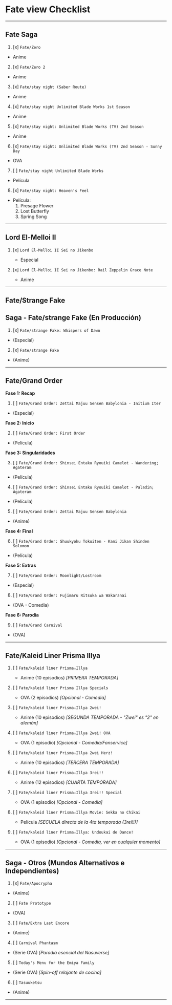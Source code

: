 # Fate view Checklist

---

## Fate Saga
1. [x] `Fate/Zero `
  - Anime
  
2. [x] `Fate/Zero 2`
  - Anime

3. [x] `Fate/stay night (Saber Route)`
  - Anime 

4. [x] `Fate/stay night Unlimited Blade Works 1st Season`
  - Anime
  
5. [x] `Fate/stay night: Unlimited Blade Works (TV) 2nd Season`
  - Anime

6. [x] `Fate/stay night: Unlimited Blade Works (TV) 2nd Season - Sunny Day`
  - OVA
  
7. [ ] `Fate/stay night Unlimited Blade Works`
  - Película
  
8. [x] `Fate/stay night: Heaven's Feel`
  - Película:
    1. Presage Flower 
    2. Lost Butterfly
    3. Spring Song

---

## Lord El-Melloi II

1. [x] `Lord El-Melloi II Sei no Jikenbo`
   - Especial

2. [x] `Lord El-Melloi II Sei no Jikenbo: Rail Zeppelin Grace Note`
   - Anime

---

## Fate/Strange Fake

## Saga - Fate/strange Fake (En Producción)

1. [x] `Fate/strange Fake: Whispers of Dawn` 
  - (Especial)
  
2. [x] `Fate/strange Fake`
  - (Anime) 

---

## Fate/Grand Order

**Fase 1: Recap**
1. [ ] `Fate/Grand Order: Zettai Majuu Sensen Babylonia - Initium Iter` 
  - (Especial)

**Fase 2: Inicio**

2. [ ] `Fate/Grand Order: First Order` 
  - (Película)

**Fase 3: Singularidades**

3. [ ] `Fate/Grand Order: Shinsei Entaku Ryouiki Camelot - Wandering; Agateram` 
  - (Película)
  
4. [ ] `Fate/Grand Order: Shinsei Entaku Ryouiki Camelot - Paladin; Agateram` 
  - (Película)
  
5.  [ ] `Fate/Grand Order: Zettai Majuu Sensen Babylonia` 
  - (Anime)

**Fase 4: Final**

6. [ ] `Fate/Grand Order: Shuukyoku Tokuiten - Kani Jikan Shinden Solomon` 
  - (Película)

**Fase 5: Extras**

7. [ ] `Fate/Grand Order: Moonlight/Lostroom` 
  - (Especial)

8. [ ] `Fate/Grand Order: Fujimaru Ritsuka wa Wakaranai` 
  - (OVA - Comedia)

**Fase 6: Parodia**

9. [ ] `Fate/Grand Carnival` 
  - (OVA)

---

## Fate/Kaleid Liner Prisma Illya

1. [ ] `Fate/kaleid liner Prisma☆Illya`
   - Anime (10 episodios) *[PRIMERA TEMPORADA]*

2. [ ] `Fate/kaleid liner Prisma Illya Specials`
   - OVA (2 episodios) *[Opcional - Comedia]*

3. [ ] `Fate/kaleid liner Prisma☆Illya 2wei!`
   - Anime (10 episodios) *[SEGUNDA TEMPORADA - "Zwei" es "2" en alemán]*

4. [ ] `Fate/kaleid liner Prisma☆Illya 2wei! OVA`
   - OVA (1 episodio) *[Opcional - Comedia/Fanservice]*

5. [ ] `Fate/kaleid liner Prisma☆Illya 2wei Herz!`
   - Anime (10 episodios) *[TERCERA TEMPORADA]*

6. [ ] `Fate/kaleid liner Prisma☆Illya 3rei!!`
   - Anime (12 episodios) *[CUARTA TEMPORADA]*

7. [ ] `Fate/kaleid liner Prisma☆Illya 3rei!! Special`
   - OVA (1 episodio) *[Opcional - Comedia]*

8. [ ] `Fate/kaleid liner Prisma☆Illya Movie: Sekka no Chikai`
   - Película *[SECUELA directa de la 4ta temporada (3rei!!)]*

9. [ ] `Fate/kaleid liner Prisma☆Illya: Undoukai de Dance!`
   - OVA (1 episodio) *[Opcional - Comedia, ver en cualquier momento]*
---

## Saga - Otros (Mundos Alternativos e Independientes)

1. [x] `Fate/Apocrypha` 
  - (Anime)

2. [ ] `Fate Prototype` 
  - (OVA)
  
3. [ ] `Fate/Extra Last Encore` 
  - (Anime)

4.  [ ] `Carnival Phantasm` 
  - (Serie OVA) *[Parodia esencial del Nasuverse]*

5. [ ] `Today's Menu for the Emiya Family` 
  - (Serie OVA) *[Spin-off relajante de cocina]*

6. [ ] `Tasuuketsu` 
  - (Anime)

---